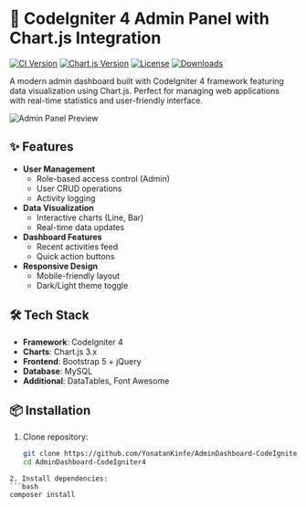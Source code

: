 # 🚀 CodeIgniter 4 Admin Panel with Chart.js Integration

[![CI Version](https://img.shields.io/badge/CodeIgniter-4.x-red?style=flat-square&logo=codeigniter)](https://codeigniter.com)
[![Chart.js Version](https://img.shields.io/badge/Chart.js-3.x-FF6384?style=flat-square&logo=chart.js)](https://www.chartjs.org)
[![License](https://img.shields.io/github/license/yourusername/reponame?style=flat-square)](LICENSE)
[![Downloads](https://img.shields.io/github/downloads/yourusername/reponame/total?style=flat-square)](https://github.com/yourusername/reponame/archive/main.zip)

A modern admin dashboard built with CodeIgniter 4 framework featuring data visualization using Chart.js. Perfect for managing web applications with real-time statistics and user-friendly interface.

![Admin Panel Preview](screenshots/dashboard-preview.png)

## ✨ Features

- **User Management**
  - Role-based access control (Admin)
  - User CRUD operations
  - Activity logging
- **Data Visualization**
  - Interactive charts (Line, Bar)
  - Real-time data updates
- **Dashboard Features**
  - Recent activities feed
  - Quick action buttons
- **Responsive Design**
  - Mobile-friendly layout
  - Dark/Light theme toggle

## 🛠️ Tech Stack

- **Framework**: CodeIgniter 4
- **Charts**: Chart.js 3.x
- **Frontend**: Bootstrap 5 + jQuery
- **Database**: MySQL
- **Additional**: DataTables, Font Awesome

## 📦 Installation

1. Clone repository:
   ```bash
   git clone https://github.com/YonatanKinfe/AdminDashboard-CodeIgniter4.git
   cd AdminDashboard-CodeIgniter4
  ```
2. Install dependencies:
 ```bash
  composer install
```
